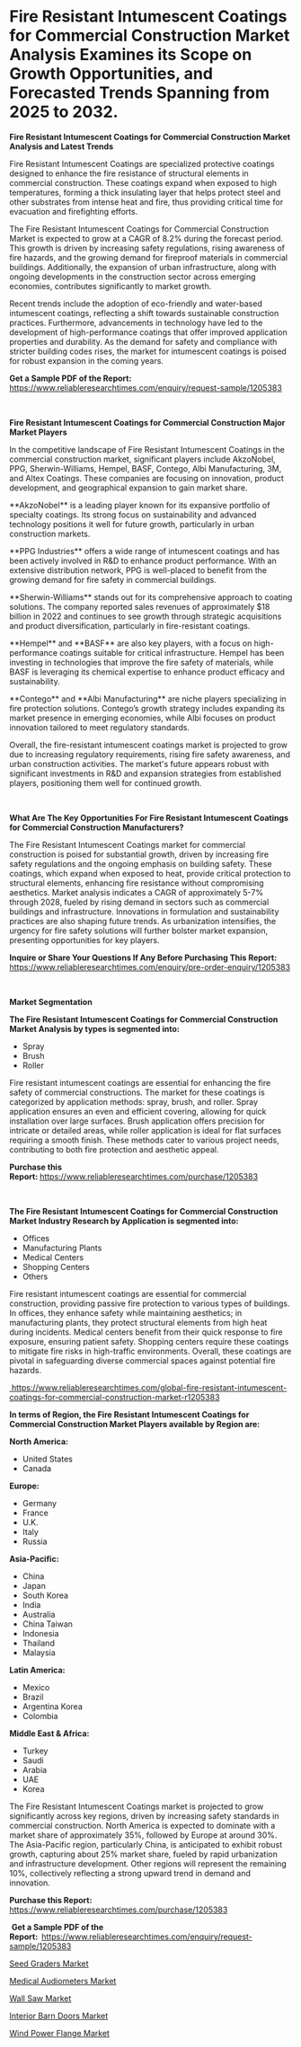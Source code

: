 <p><h1>Fire Resistant Intumescent Coatings for Commercial Construction Market Analysis Examines its Scope on Growth Opportunities, and Forecasted Trends Spanning from 2025 to 2032.</h1></p><p><strong>Fire Resistant Intumescent Coatings for Commercial Construction Market Analysis and Latest Trends</strong></p>
<p><p>Fire Resistant Intumescent Coatings are specialized protective coatings designed to enhance the fire resistance of structural elements in commercial construction. These coatings expand when exposed to high temperatures, forming a thick insulating layer that helps protect steel and other substrates from intense heat and fire, thus providing critical time for evacuation and firefighting efforts.</p><p>The Fire Resistant Intumescent Coatings for Commercial Construction Market is expected to grow at a CAGR of 8.2% during the forecast period. This growth is driven by increasing safety regulations, rising awareness of fire hazards, and the growing demand for fireproof materials in commercial buildings. Additionally, the expansion of urban infrastructure, along with ongoing developments in the construction sector across emerging economies, contributes significantly to market growth.</p><p>Recent trends include the adoption of eco-friendly and water-based intumescent coatings, reflecting a shift towards sustainable construction practices. Furthermore, advancements in technology have led to the development of high-performance coatings that offer improved application properties and durability. As the demand for safety and compliance with stricter building codes rises, the market for intumescent coatings is poised for robust expansion in the coming years.</p></p>
<p><strong>Get a Sample PDF of the Report:&nbsp;</strong> <a href="https://www.reliableresearchtimes.com/enquiry/request-sample/1205383?utm_campaign=3070&utm_medium=2&utm_source=Github&utm_content=ia&utm_term=26032025&utm_id=fire-resistant-intumescent-coatings-for-commercial-construction">https://www.reliableresearchtimes.com/enquiry/request-sample/1205383</a></p>
<p>&nbsp;</p>
<p><strong>Fire Resistant Intumescent Coatings for Commercial Construction Major Market Players</strong></p>
<p><p>In the competitive landscape of Fire Resistant Intumescent Coatings in the commercial construction market, significant players include AkzoNobel, PPG, Sherwin-Williams, Hempel, BASF, Contego, Albi Manufacturing, 3M, and Altex Coatings. These companies are focusing on innovation, product development, and geographical expansion to gain market share.</p><p>**AkzoNobel** is a leading player known for its expansive portfolio of specialty coatings. Its strong focus on sustainability and advanced technology positions it well for future growth, particularly in urban construction markets.</p><p>**PPG Industries** offers a wide range of intumescent coatings and has been actively involved in R&D to enhance product performance. With an extensive distribution network, PPG is well-placed to benefit from the growing demand for fire safety in commercial buildings.</p><p>**Sherwin-Williams** stands out for its comprehensive approach to coating solutions. The company reported sales revenues of approximately $18 billion in 2022 and continues to see growth through strategic acquisitions and product diversification, particularly in fire-resistant coatings.</p><p>**Hempel** and **BASF** are also key players, with a focus on high-performance coatings suitable for critical infrastructure. Hempel has been investing in technologies that improve the fire safety of materials, while BASF is leveraging its chemical expertise to enhance product efficacy and sustainability.</p><p>**Contego** and **Albi Manufacturing** are niche players specializing in fire protection solutions. Contego’s growth strategy includes expanding its market presence in emerging economies, while Albi focuses on product innovation tailored to meet regulatory standards.</p><p>Overall, the fire-resistant intumescent coatings market is projected to grow due to increasing regulatory requirements, rising fire safety awareness, and urban construction activities. The market's future appears robust with significant investments in R&D and expansion strategies from established players, positioning them well for continued growth.</p></p>
<p>&nbsp;</p>
<p><strong>What Are The Key Opportunities For Fire Resistant Intumescent Coatings for Commercial Construction Manufacturers?</strong></p>
<p><p>The Fire Resistant Intumescent Coatings market for commercial construction is poised for substantial growth, driven by increasing fire safety regulations and the ongoing emphasis on building safety. These coatings, which expand when exposed to heat, provide critical protection to structural elements, enhancing fire resistance without compromising aesthetics. Market analysis indicates a CAGR of approximately 5-7% through 2028, fueled by rising demand in sectors such as commercial buildings and infrastructure. Innovations in formulation and sustainability practices are also shaping future trends. As urbanization intensifies, the urgency for fire safety solutions will further bolster market expansion, presenting opportunities for key players.</p></p>
<p><strong>Inquire or Share Your Questions If Any Before Purchasing This Report:</strong> <a href="https://www.reliableresearchtimes.com/enquiry/pre-order-enquiry/1205383?utm_campaign=3070&utm_medium=2&utm_source=Github&utm_content=ia&utm_term=26032025&utm_id=fire-resistant-intumescent-coatings-for-commercial-construction">https://www.reliableresearchtimes.com/enquiry/pre-order-enquiry/1205383</a></p>
<p>&nbsp;</p>
<p><strong>Market Segmentation</strong></p>
<p><strong>The Fire Resistant Intumescent Coatings for Commercial Construction Market Analysis by types is segmented into:</strong></p>
<p><ul><li>Spray</li><li>Brush</li><li>Roller</li></ul></p>
<p><p>Fire resistant intumescent coatings are essential for enhancing the fire safety of commercial constructions. The market for these coatings is categorized by application methods: spray, brush, and roller. Spray application ensures an even and efficient covering, allowing for quick installation over large surfaces. Brush application offers precision for intricate or detailed areas, while roller application is ideal for flat surfaces requiring a smooth finish. These methods cater to various project needs, contributing to both fire protection and aesthetic appeal.</p></p>
<p><strong>Purchase this Report:&nbsp;</strong><a href="https://www.reliableresearchtimes.com/purchase/1205383?utm_campaign=3070&utm_medium=2&utm_source=Github&utm_content=ia&utm_term=26032025&utm_id=fire-resistant-intumescent-coatings-for-commercial-construction">https://www.reliableresearchtimes.com/purchase/1205383</a></p>
<p>&nbsp;</p>
<p><strong>The Fire Resistant Intumescent Coatings for Commercial Construction Market Industry Research by Application is segmented into:</strong></p>
<p><ul><li>Offices</li><li>Manufacturing Plants</li><li>Medical Centers</li><li>Shopping Centers</li><li>Others</li></ul></p>
<p><p>Fire resistant intumescent coatings are essential for commercial construction, providing passive fire protection to various types of buildings. In offices, they enhance safety while maintaining aesthetics; in manufacturing plants, they protect structural elements from high heat during incidents. Medical centers benefit from their quick response to fire exposure, ensuring patient safety. Shopping centers require these coatings to mitigate fire risks in high-traffic environments. Overall, these coatings are pivotal in safeguarding diverse commercial spaces against potential fire hazards.</p></p>
<p><a href="https://www.reliableresearchtimes.com/global-fire-resistant-intumescent-coatings-for-commercial-construction-market-r1205383?utm_campaign=3070&utm_medium=2&utm_source=Github&utm_content=ia&utm_term=26032025&utm_id=fire-resistant-intumescent-coatings-for-commercial-construction">&nbsp;https://www.reliableresearchtimes.com/global-fire-resistant-intumescent-coatings-for-commercial-construction-market-r1205383</a></p>
<p><strong>In terms of Region, the Fire Resistant Intumescent Coatings for Commercial Construction Market Players available by Region are:</strong></p>
<p>
    <p> <strong> North America: </strong>
        <ul>
            <li>United States</li>
            <li>Canada</li>
        </ul>
        </p> 
    <p> <strong> Europe: </strong>
        <ul>
            <li>Germany</li>
            <li>France</li>
            <li>U.K.</li>
            <li>Italy</li>
            <li>Russia</li>
        </ul>
        </p> 
    <p> <strong> Asia-Pacific: </strong>
        <ul>
            <li>China</li>
            <li>Japan</li>
            <li>South Korea</li>
            <li>India</li>
            <li>Australia</li>
            <li>China Taiwan</li>
            <li>Indonesia</li>
            <li>Thailand</li>
            <li>Malaysia</li>
        </ul>
        </p> 
    <p> <strong> Latin America: </strong>
        <ul>
            <li>Mexico</li>
            <li>Brazil</li>
            <li>Argentina Korea</li>
            <li>Colombia</li>
        </ul>
        </p> 
    <p> <strong> Middle East & Africa: </strong>
        <ul>
            <li>Turkey</li>
            <li>Saudi</li>
            <li>Arabia</li>
            <li>UAE</li>
            <li>Korea</li>
        </ul>
    </p>
    </p>
<p><p>The Fire Resistant Intumescent Coatings market is projected to grow significantly across key regions, driven by increasing safety standards in commercial construction. North America is expected to dominate with a market share of approximately 35%, followed by Europe at around 30%. The Asia-Pacific region, particularly China, is anticipated to exhibit robust growth, capturing about 25% market share, fueled by rapid urbanization and infrastructure development. Other regions will represent the remaining 10%, collectively reflecting a strong upward trend in demand and innovation.</p></p>
<p><strong>Purchase this Report: </strong><a href="https://www.reliableresearchtimes.com/purchase/1205383?utm_campaign=3070&utm_medium=2&utm_source=Github&utm_content=ia&utm_term=26032025&utm_id=fire-resistant-intumescent-coatings-for-commercial-construction">https://www.reliableresearchtimes.com/purchase/1205383</a></p>
<p>&nbsp;<strong>Get a Sample PDF of the Report:&nbsp;&nbsp;</strong><a href="https://www.reliableresearchtimes.com/enquiry/request-sample/1205383?utm_campaign=3070&utm_medium=2&utm_source=Github&utm_content=ia&utm_term=26032025&utm_id=fire-resistant-intumescent-coatings-for-commercial-construction">https://www.reliableresearchtimes.com/enquiry/request-sample/1205383</a></p>
<p><strong></strong></p>
<p><p><a href="https://www.linkedin.com/pulse/seed-graders-market-scopeexpected-see-significant-increase-revenue-sln7e?utm_campaign=3070&utm_medium=2&utm_source=Github&utm_content=ia&utm_term=26032025&utm_id=fire-resistant-intumescent-coatings-for-commercial-construction">Seed Graders Market</a></p><p><a href="https://www.linkedin.com/pulse/medical-audiometers-market-analysis-comprehensive-industry-growth-fnzoe?utm_campaign=3070&utm_medium=2&utm_source=Github&utm_content=ia&utm_term=26032025&utm_id=fire-resistant-intumescent-coatings-for-commercial-construction">Medical Audiometers Market</a></p><p><a href="https://www.linkedin.com/pulse/latest-market-research-indicates-rapid-growth-wall-saw-forecasted-os6ve?utm_campaign=3070&utm_medium=2&utm_source=Github&utm_content=ia&utm_term=26032025&utm_id=fire-resistant-intumescent-coatings-for-commercial-construction">Wall Saw Market</a></p><p><a href="https://www.linkedin.com/pulse/interior-barn-doors-market-insights-revenue-forecast-5-cagr-from-ob0ye?utm_campaign=3070&utm_medium=2&utm_source=Github&utm_content=ia&utm_term=26032025&utm_id=fire-resistant-intumescent-coatings-for-commercial-construction">Interior Barn Doors Market</a></p><p><a href="https://www.linkedin.com/pulse/wind-power-flange-market-trends-drivers-forecasted-cagr-96-2025-2032-68yke?utm_campaign=3070&utm_medium=2&utm_source=Github&utm_content=ia&utm_term=26032025&utm_id=fire-resistant-intumescent-coatings-for-commercial-construction">Wind Power Flange Market</a></p></p>